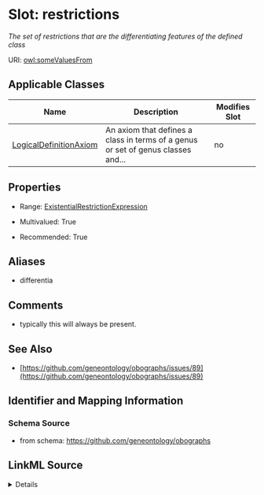 # Slot: restrictions


_The set of restrictions that are the differentiating features of the defined class_



URI: [owl:someValuesFrom](http://www.w3.org/2002/07/owl#someValuesFrom)



<!-- no inheritance hierarchy -->




## Applicable Classes

| Name | Description | Modifies Slot |
| --- | --- | --- |
[LogicalDefinitionAxiom](LogicalDefinitionAxiom.md) | An axiom that defines a class in terms of a genus or set of genus classes and... |  no  |







## Properties

* Range: [ExistentialRestrictionExpression](ExistentialRestrictionExpression.md)

* Multivalued: True

* Recommended: True



## Aliases


* differentia



## Comments

* typically this will always be present.

## See Also

* [https://github.com/geneontology/obographs/issues/89](https://github.com/geneontology/obographs/issues/89)

## Identifier and Mapping Information







### Schema Source


* from schema: https://github.com/geneontology/obographs




## LinkML Source

<details>
```yaml
name: restrictions
description: The set of restrictions that are the differentiating features of the
  defined class
comments:
- typically this will always be present.
from_schema: https://github.com/geneontology/obographs
see_also:
- https://github.com/geneontology/obographs/issues/89
aliases:
- differentia
rank: 1000
slot_uri: owl:someValuesFrom
multivalued: true
alias: restrictions
owner: LogicalDefinitionAxiom
domain_of:
- LogicalDefinitionAxiom
range: ExistentialRestrictionExpression
recommended: true

```
</details>